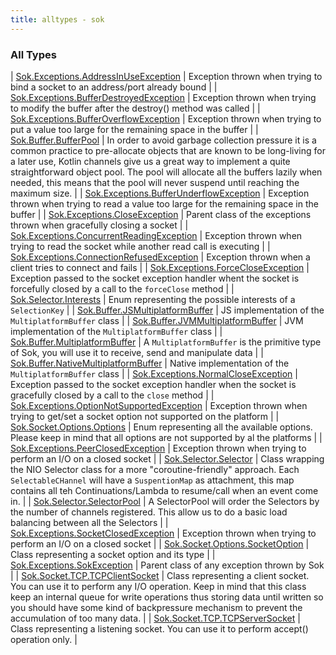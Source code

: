```yaml
---
title: alltypes - sok
---
```


### All Types

| [Sok.Exceptions.AddressInUseException](../-sok.-exceptions/-address-in-use-exception/index.html) | Exception thrown when trying to bind a socket to an address/port already bound |
| [Sok.Exceptions.BufferDestroyedException](../-sok.-exceptions/-buffer-destroyed-exception/index.html) | Exception thrown when trying to modify the buffer after the destroy() method was called |
| [Sok.Exceptions.BufferOverflowException](../-sok.-exceptions/-buffer-overflow-exception/index.html) | Exception thrown when trying to put a value too large for the remaining space in the buffer |
| [Sok.Buffer.BufferPool](../-sok.-buffer/-buffer-pool/index.html) | In order to avoid garbage collection pressure it is a common practice to pre-allocate objects that are known to be long-living for a later use, Kotlin channels give us a great way to implement a quite straightforward object pool. The pool will allocate all the buffers lazily when needed, this means that the pool will never suspend until reaching the maximum size. |
| [Sok.Exceptions.BufferUnderflowException](../-sok.-exceptions/-buffer-underflow-exception/index.html) | Exception thrown when trying to read a value too large for the remaining space in the buffer |
| [Sok.Exceptions.CloseException](../-sok.-exceptions/-close-exception/index.html) | Parent class of the exceptions thrown when gracefully closing a socket |
| [Sok.Exceptions.ConcurrentReadingException](../-sok.-exceptions/-concurrent-reading-exception/index.html) | Exception thrown when trying to read the socket while another read call is executing |
| [Sok.Exceptions.ConnectionRefusedException](../-sok.-exceptions/-connection-refused-exception/index.html) | Exception thrown when a client tries to connect and fails |
| [Sok.Exceptions.ForceCloseException](../-sok.-exceptions/-force-close-exception/index.html) | Exception passed to the socket exception handler whent the socket is forcefully closed by a call to the `forceClose` method |
| [Sok.Selector.Interests](../-sok.-selector/-interests/index.html) | Enum representing the possible interests of a `SelectionKey` |
| [Sok.Buffer.JSMultiplatformBuffer](../-sok.-buffer/-j-s-multiplatform-buffer/index.html) | JS implementation of the `MultiplatformBuffer` class |
| [Sok.Buffer.JVMMultiplatformBuffer](../-sok.-buffer/-j-v-m-multiplatform-buffer/index.html) | JVM implementation of the `MultiplatformBuffer` class |
| [Sok.Buffer.MultiplatformBuffer](../-sok.-buffer/-multiplatform-buffer/index.html) | A `MultiplatformBuffer` is the primitive type of Sok, you will use it to receive, send and manipulate data |
| [Sok.Buffer.NativeMultiplatformBuffer](../-sok.-buffer/-native-multiplatform-buffer/index.html) | Native implementation of the `MultiplatformBuffer` class |
| [Sok.Exceptions.NormalCloseException](../-sok.-exceptions/-normal-close-exception/index.html) | Exception passed to the socket exception handler when the socket is gracefully closed by a call to the `close` method |
| [Sok.Exceptions.OptionNotSupportedException](../-sok.-exceptions/-option-not-supported-exception/index.html) | Exception thrown when trying to get/set a socket option not supported on the platform |
| [Sok.Socket.Options.Options](../-sok.-socket.-options/-options/index.html) | Enum representing all the available options. Please keep in mind that all options are not supported by al the platforms |
| [Sok.Exceptions.PeerClosedException](../-sok.-exceptions/-peer-closed-exception/index.html) | Exception thrown when trying to perform an I/O on a closed socket |
| [Sok.Selector.Selector](../-sok.-selector/-selector/index.html) | Class wrapping the NIO Selector class for a more "coroutine-friendly" approach. Each `SelectableCHannel` will have a `SuspentionMap` as attachment, this map contains all teh Continuations/Lambda to resume/call when an event come in. |
| [Sok.Selector.SelectorPool](../-sok.-selector/-selector-pool/index.html) | A SelectorPool will order the Selectors by the number of channels registered. This allow us to do a basic load balancing between all the Selectors |
| [Sok.Exceptions.SocketClosedException](../-sok.-exceptions/-socket-closed-exception/index.html) | Exception thrown when trying to perform an I/O on a closed socket |
| [Sok.Socket.Options.SocketOption](../-sok.-socket.-options/-socket-option/index.html) | Class representing a socket option and its type |
| [Sok.Exceptions.SokException](../-sok.-exceptions/-sok-exception/index.html) | Parent class of any exception thrown by Sok |
| [Sok.Socket.TCP.TCPClientSocket](../-sok.-socket.-t-c-p/-t-c-p-client-socket/index.html) | Class representing a client socket. You can use it to perform any I/O operation. Keep in mind that this class keep an internal queue for write operations thus storing data until written so you should have some kind of backpressure mechanism to prevent the accumulation of too many data. |
| [Sok.Socket.TCP.TCPServerSocket](../-sok.-socket.-t-c-p/-t-c-p-server-socket/index.html) | Class representing a listening socket. You can use it to perform accept() operation only. |

